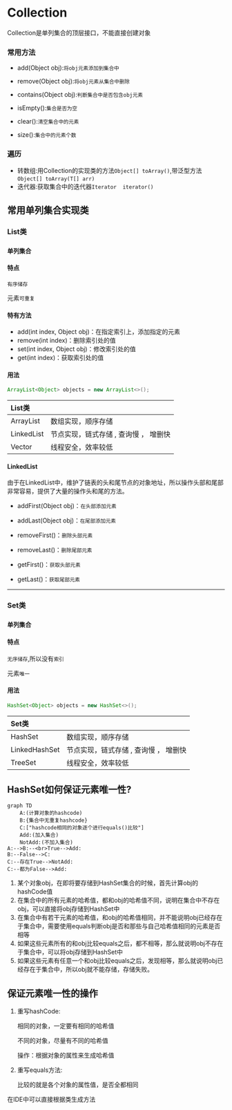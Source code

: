 # Collection

Collection是单列集合的顶层接口，不能直接创建对象

### 常用方法

* add(Object obj):`将obj元素添加到集合中`

* remove(Object obj):`将obj元素从集合中删除`

* contains(Object obj):`判断集合中是否包含obj元素`

* isEmpty():`集合是否为空`

* clear():`清空集合中的元素`

* size():`集合中的元素个数`

### 遍历

* 转数组:用Collection的实现类的方法`Object[] toArray()`,带泛型方法 `Object[] toArray(T[] arr)`
* 迭代器:获取集合中的迭代器`Iterator  iterator()`



## 常用单列集合实现类

### List类

### `单列集合`

#### 特点

`有序储存`

元素`可重复`

#### 特有方法

  * add(int index, Object obj)：在指定索引上，添加指定的元素
  * remove(int index)：删除索引处的值
  * set(int index, Object obj)：修改索引处的值
  * get(int index)：获取索引处的值

#### 用法

  ```java
  ArrayList<Object> objects = new ArrayList<>();
  ```

| List类     |                                       |
| :--------- | ------------------------------------- |
| ArrayList  | 数组实现，顺序存储                    |
| LinkedList | 节点实现，链式存储 , 查询慢 ， 增删快 |
| Vector     | 线程安全，效率较低                    |


#### LinkedList

由于在LinkedList中，维护了链表的头和尾节点的对象地址，所以操作头部和尾部非常容易，提供了大量的操作头和尾的方法。

* addFirst(Object obj)：`在头部添加元素`

* addLast(Object obj)：`在尾部添加元素`

* removeFirst()：`删除头部元素`

* removeLast()：`删除尾部元素`

* getFirst()：`获取头部元素`

* getLast()：`获取尾部元素`

***

### Set类

### `单列集合`

#### 特点

`无序储存`,所以没有`索引`

元素`唯一`

#### 用法

  ```java
  HashSet<Object> objects = new HashSet<>();
  ```

| Set类     |                                       |
| :--------- | ------------------------------------- |
| HashSet  | 数组实现，顺序存储                    |
| LinkedHashSet | 节点实现，链式存储 , 查询慢 ， 增删快 |
| TreeSet     | 线程安全，效率较低                    |
## HashSet如何保证元素唯一性?

```mermaid
graph TD
	A:(计算对象的hashcode)
	B:{集合中无重复hashcode}
	C:["hashcode相同的对象逐个进行equals()比较"]
	Add:(加入集合)
	NotAdd:(不加入集合)
A:-->B:--<br>True-->Add:
B:--False-->C:
C:--存在True-->NotAdd:
C:--都为False-->Add:
```



1. 某个对象obj，在即将要存储到HashSet集合的时候，首先计算obj的hashCode值
2. 在集合中的所有元素的哈希值，都和obj的哈希值不同，说明在集合中不存在obj，可以直接将obj存储到HashSet中
3. 在集合中有若干元素的哈希值，和obj的哈希值相同，并不能说明obj已经存在于集合中，需要使用equals判断obj是否和那些与自己哈希值相同的元素是否相等
4. 如果这些元素所有的和obj比较equals之后，都不相等，那么就说明obj不存在于集合中，可以将obj存储到HashSet中
5. 如果这些元素有任意一个和obj比较equals之后，发现相等，那么就说明obj已经存在于集合中，所以obj就不能存储，存储失败。

## 保证元素唯一性的操作

1. 重写hashCode:

     相同的对象，一定要有相同的哈希值

     不同的对象，尽量有不同的哈希值

     操作：根据对象的属性来生成哈希值

2. 重写equals方法:

     比较的就是各个对象的属性值，是否全都相同

在IDE中可以直接根据类生成方法